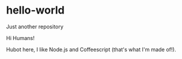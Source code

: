 # hello-world
Just another repository

Hi Humans!

Hubot here, I like Node.js and Coffeescript (that's what I'm made of!).
